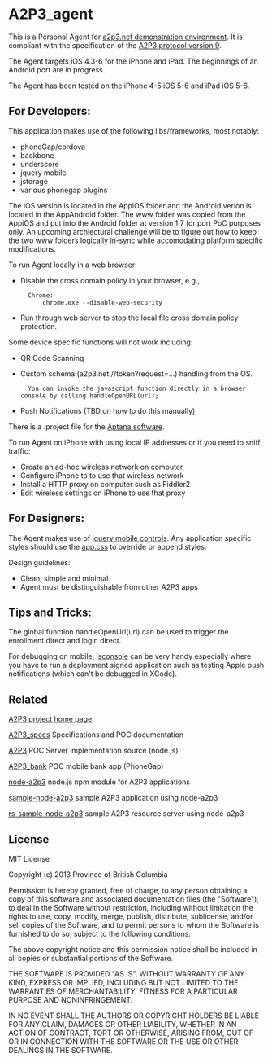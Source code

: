 # A2P3_agent #

This is a Personal Agent for [a2p3.net demonstration  environment](http://www.a2p3.net/). It is compliant with the specification of the [A2P3 protocol version 9](http://www.a2p3.ca/PDFs/A2P3%20Protocol%20draft%209.pdf "A2P3 protocol version v0.9").

The Agent targets iOS 4.3-6 for the iPhone and iPad.   The beginnings of an Android port are in progress.  

The Agent has been tested on the iPhone 4-5 iOS 5-6 and iPad iOS 5-6.   

## For Developers: ##

This application makes use of the following libs/frameworks, most notably:

- phoneGap/cordova
- backbone
- underscore
- jquery mobile
- jstorage
- various phonegap plugins

The iOS version is located in the AppiOS folder and the Android verion is located in the AppAndroid folder.  The www folder was copied from the AppiOS and put into the Android folder at version 1.7 for port PoC purposes only.  An upcoming archiectural challenge will be to figure out how to keep the two www folders logically in-sync while accomodating platform specific modifications. 

To run Agent locally in a web browser:

- Disable the cross domain policy in your browser, e.g.,   

		Chrome:
			chrome.exe --disable-web-security

- Run through web server to stop the local file cross domain policy protection.

Some device specific functions will not work including:

- QR Code Scanning
- Custom schema (a2p3.net://token?request=...) handling from the OS.  

		You can invoke the javascript function directly in a browser console by calling handleOpenURL(url); 
- Push Notifications (TBD on how to do this manually)

There is a .project file for the [Aptana software](http://www.aptana.com/ "Aptana").

To run Agent on iPhone with using local IP addresses or if you need to sniff traffic:

- Create an ad-hoc wireless network on computer
- Configure iPhone to to use that wireless network
- Install a HTTP proxy on computer such as Fiddler2
- Edit wireless settings on iPhone to use that proxy

## For Designers: ##
The Agent makes use of [jquery mobile controls](http://jquerymobile.com/test/).  Any application specific styles should use the [app.css](https://github.com/dickhardt/A2P3_agent/blob/master/AppiOS/www/css/app.css) to override or append styles.

Design guidelines:

- Clean, simple and minimal
- Agent must be distinguishable from other A2P3 apps

## Tips and Tricks:

The global function handleOpenUrl(url) can be used to trigger the enrollment direct and login direct.

For debugging on mobile, [jsconsole](http://jsconsole.com) can be very handy especially where you have to run a deployment signed application such as testing Apple push notifications (which can't be debugged in XCode).

## Related

[A2P3 project home page](http://www.a2p3.net)

[A2P3_specs](https://github.com/dickhardt/A2P3_specs) Specifications and POC documentation

[A2P3](https://github.com/dickhardt/A2P3) POC Server implementation source (node.js)

[A2P3_bank](https://github.com/dickhardt/A2P3_bank) POC mobile bank app (PhoneGap)

[node-a2p3](https://github.com/dickhardt/node-a2p3) node.js npm module for A2P3 applications

[sample-node-a2p3](https://github.com/dickhardt/sample-node-a2p3) sample A2P3 application using node-a2p3

[rs-sample-node-a2p3](https://github.com/dickhardt/rs-sample-node-a2p3) sample A2P3 resource server using node-a2p3

## License
MIT License

Copyright (c) 2013 Province of British Columbia

Permission is hereby granted, free of charge, to any person obtaining a copy of this software and associated documentation files (the "Software"), to deal in the Software without restriction, including without limitation the rights to use, copy, modify, merge, publish, distribute, sublicense, and/or sell copies of the Software, and to permit persons to whom the Software is furnished to do so, subject to the following conditions:

The above copyright notice and this permission notice shall be included in all copies or substantial portions of the Software.

THE SOFTWARE IS PROVIDED "AS IS", WITHOUT WARRANTY OF ANY KIND, EXPRESS OR IMPLIED, INCLUDING BUT NOT LIMITED TO THE WARRANTIES OF MERCHANTABILITY, FITNESS FOR A PARTICULAR PURPOSE AND NONINFRINGEMENT.

IN NO EVENT SHALL THE AUTHORS OR COPYRIGHT HOLDERS BE LIABLE FOR ANY CLAIM, DAMAGES OR OTHER LIABILITY, WHETHER IN AN ACTION OF CONTRACT, TORT OR OTHERWISE, ARISING FROM, OUT OF OR IN CONNECTION WITH THE SOFTWARE OR THE USE OR OTHER DEALINGS IN THE SOFTWARE.

		
